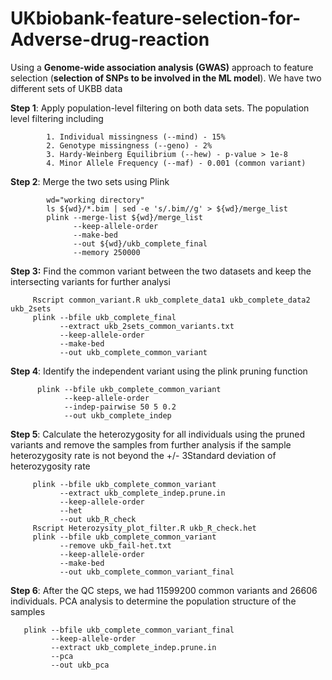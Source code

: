 # UKbiobank-feature-selection-for-Adverse-drug-reaction

  Using a **Genome-wide association analysis (GWAS)** approach to feature selection (**selection of SNPs to be involved in the ML model**). We have two different sets of UKBB data 

  **Step 1**: Apply population-level filtering on both data sets. The population level filtering including 
          
            1. Individual missingness (--mind) - 15%
            2. Genotype missingness (--geno) - 2%
            3. Hardy-Weinberg Equilibrium (--hew) - p-value > 1e-8
            4. Minor Allele Frequency (--maf) - 0.001 (common variant)
                      
  **Step 2**: Merge the two sets using Plink
            
            wd="working directory"
            ls ${wd}/*.bim | sed -e 's/.bim//g' > ${wd}/merge_list
            plink --merge-list ${wd}/merge_list 
                  --keep-allele-order 
                  --make-bed 
                  --out ${wd}/ukb_complete_final 
                  --memory 250000
  
  **Step 3:** Find the common variant between the two datasets and keep the intersecting variants for further analysi

         Rscript common_variant.R ukb_complete_data1 ukb_complete_data2 ukb_2sets
         plink --bfile ukb_complete_final 
               --extract ukb_2sets_common_variants.txt 
               --keep-allele-order
               --make-bed
               --out ukb_complete_common_variant
  
  **Step 4**: Identify the independent variant using the plink pruning function

          plink --bfile ukb_complete_common_variant
                --keep-allele-order 
                --indep-pairwise 50 5 0.2 
                --out ukb_complete_indep
  
 **Step 5**: Calculate the heterozygosity for all individuals using the pruned variants and remove the samples from further analysis if the sample heterozygosity rate is not beyond the +/- 3Standard deviation of heterozygosity rate

         plink --bfile ukb_complete_common_variant
               --extract ukb_complete_indep.prune.in
               --keep-allele-order
               --het
               --out ukb_R_check
         Rscript Heterozysity_plot_filter.R ukb_R_check.het
         plink --bfile ukb_complete_common_variant
               --remove ukb_fail-het.txt
               --keep-allele-order
               --make-bed
               --out ukb_complete_common_variant_final

  **Step 6**: After the QC steps, we had 11599200 common variants and 26606 individuals. PCA analysis to determine the population structure of the samples

       plink --bfile ukb_complete_common_variant_final
             --keep-allele-order
             --extract ukb_complete_indep.prune.in
             --pca
             --out ukb_pca
